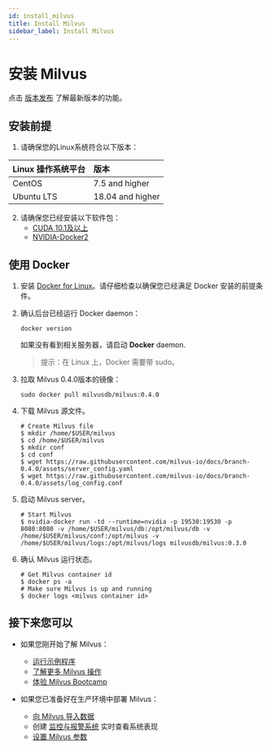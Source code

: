 ```yaml
---
id: install_milvus
title: Install Milvus
sidebar_label: Install Milvus
---
```

# 安装 Milvus

点击 [版本发布](../Releases) 了解最新版本的功能。

## 安装前提

1. 请确保您的Linux系统符合以下版本：

| Linux 操作系统平台 | 版本             |
| :----------------- | :--------------- |
| CentOS             | 7.5 and higher   |
| Ubuntu LTS         | 18.04 and higher |

2. 请确保您已经安装以下软件包：
   - [CUDA 10.1及以上](https://docs.nvidia.com/cuda/cuda-installation-guide-linux/index.html)
   - [NVIDIA-Docker2](https://github.com/NVIDIA/nvidia-docker)

## 使用 Docker

1. 安装 [Docker for Linux](https://docs.docker.com/engine/installation/linux/docker-ce/ubuntu/)。请仔细检查以确保您已经满足 Docker 安装的前提条件。

2. 确认后台已经运行 Docker daemon：

   ```
   docker version
   ```

   如果没有看到相关服务器，请启动 **Docker** daemon.

   > 提示：在 Linux 上，Docker 需要带 sudo。

3. 拉取 Milvus 0.4.0版本的镜像：

   ```
   sudo docker pull milvusdb/milvus:0.4.0
   ```

4. 下载 Milvus 源文件。

   ```shell
   # Create Milvus file
   $ mkdir /home/$USER/milvus
   $ cd /home/$USER/milvus
   $ mkdir conf
   $ cd conf
   $ wget https://raw.githubusercontent.com/milvus-io/docs/branch-0.4.0/assets/server_config.yaml
   $ wget https://raw.githubusercontent.com/milvus-io/docs/branch-0.4.0/assets/log_config.conf
   ```

5. 启动 Milvus server。

   ```shell
   # Start Milvus
   $ nvidia-docker run -td --runtime=nvidia -p 19530:19530 -p 8080:8080 -v /home/$USER/milvus/db:/opt/milvus/db -v /home/$USER/milvus/conf:/opt/milvus -v /home/$USER/milvus/logs:/opt/milvus/logs milvusdb/milvus:0.3.0
   ```

6. 确认 Milvus 运行状态。

   ```shell
   # Get Milvus container id
   $ docker ps -a
   # Make sure Milvus is up and running
   $ docker logs <milvus container id>
   ```

## 接下来您可以

- 如果您刚开始了解 Milvus：

  - [运行示例程序](example_code.md)
  - [了解更多 Milvus 操作](milvus_operations.md)
  - [体验 Milvus Bootcamp](https://github.com/milvus-io/bootcamp)

- 如果您已准备好在生产环境中部署 Milvus：

  - [向 Milvus 导入数据](import_data.md)
  - 创建 [监控与报警系统](monitor.md) 实时查看系统表现
  - [设置 Milvus 参数](../reference/milvus_config.md)
